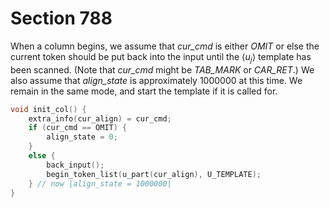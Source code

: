 # Section 788

When a column begins, we assume that *cur_cmd* is either *OMIT* or else the current token should be put back into the input until the $\langle u_j\rangle$ template has been scanned.
(Note that *cur_cmd* might be *TAB_MARK* or *CAR_RET*.)
We also assume that *align_state* is approximately 1000000 at this time.
We remain in the same mode, and start the template if it is called for.

```c alignment.c
void init_col() {
    extra_info(cur_align) = cur_cmd;
    if (cur_cmd == OMIT) {
        align_state = 0;
    }
    else {
        back_input();
        begin_token_list(u_part(cur_align), U_TEMPLATE);
    } // now |align_state = 1000000|
}
```
